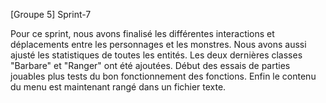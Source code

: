 [Groupe 5] Sprint-7

Pour ce sprint, nous avons finalisé les différentes interactions et déplacements entre les personnages et les monstres.
Nous avons aussi ajusté les statistiques de toutes les entités. Les deux dernières classes "Barbare" et "Ranger" ont été ajoutées.
Début des essais de parties jouables plus tests du bon fonctionnement des fonctions.
Enfin le contenu du menu est maintenant rangé dans un fichier texte.
